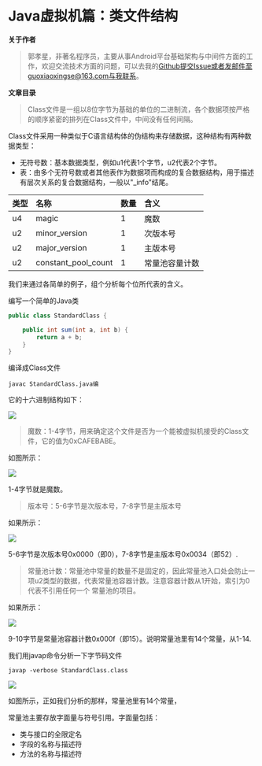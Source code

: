 # Java虚拟机篇：类文件结构

**关于作者**

>郭孝星，非著名程序员，主要从事Android平台基础架构与中间件方面的工作，欢迎交流技术方面的问题，可以去我的[Github](https://github.com/guoxiaoxing)提交Issue或者发邮件至guoxiaoxingse@163.com与我联系。

**文章目录**

>Class文件是一组以8位字节为基础的单位的二进制流，各个数据项按严格的顺序紧密的排列在Class文件中，中间没有任何间隔。

Class文件采用一种类似于C语言结构体的伪结构来存储数据，这种结构有两种数据类型：

- 无符号数：基本数据类型，例如u1代表1个字节，u2代表2个字节。
- 表：由多个无符号数或者其他表作为数据项而构成的复合数据结构，用于描述有层次关系的复合数据结构，一般以"_info"结尾。

|    类型   |      名称      |      数量         |         含义        |
|:---------|:---------------|:-----------------|:--------------------|
|u4        |magic           |1                 |魔数
|u2        |minor_version   |1                 |次版本号
|u2        |major_version   |1                 |主版本号
|u2        |constant_pool_count|1              |常量池容量计数


我们来通过各简单的例子，组个分析每个位所代表的含义。

编写一个简单的Java类

```java
public class StandardClass {

    public int sum(int a, int b) {
        return a + b;
    }
}
```
编译成Class文件

```
javac StandardClass.java编
```

它的十六进制结构如下：

<img src="https://github.com/guoxiaoxing/java/raw/8a6ae84ba4b8284b2cf036468af267780e773c1c/art/jvm/class_hex_structure.png"/>

>魔数：1-4字节，用来确定这个文件是否为一个能被虚拟机接受的Class文件，它的值为0xCAFEBABE。

如图所示：

<img src="https://github.com/guoxiaoxing/java/raw/8a6ae84ba4b8284b2cf036468af267780e773c1c/art/jvm/class_hex_structure_1.png"/>

1-4字节就是魔数。

>版本号：5-6字节是次版本号，7-8字节是主版本号

如果所示：

<img src="https://github.com/guoxiaoxing/java/raw/8a6ae84ba4b8284b2cf036468af267780e773c1c/art/jvm/class_hex_structure_2.png"/>

5-6字节是次版本号0x0000（即0），7-8字节是主版本号0x0034（即52）.

>常量池计数：常量池中常量的数量不是固定的，因此常量池入口处会防止一项u2类型的数据，代表常量池容器计数。注意容器计数从1开始，索引为0代表不引用任何一个
常量池的项目。

如果所示：

<img src="https://github.com/guoxiaoxing/java/raw/8a6ae84ba4b8284b2cf036468af267780e773c1c/art/jvm/class_hex_structure_3.png"/>

9-10字节是常量池容器计数0x000f（即15）。说明常量池里有14个常量，从1-14.

我们用javap命令分析一下字节码文件

```
javap -verbose StandardClass.class
```

<img src="https://github.com/guoxiaoxing/java/raw/8a6ae84ba4b8284b2cf036468af267780e773c1c/art/jvm/class_constant_pool.png"/>

如图所示，正如我们分析的那样，常量池里有14个常量，


常量池主要存放字面量与符号引用。字面量包括：

- 类与接口的全限定名
- 字段的名称与描述符
- 方法的名称与描述符

